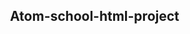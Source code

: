 # Atom-school-html-project
<!DOCTYPE html>
<html lang="en-US">
<head>
	<meta charset="utf-8">
	<meta name="author" content="Dr. Eleanor Gaye">
	<link rel="stylesheet" href="style.css">
	<title>Marking Up a Letter Assignment</title>
  <style>
      body {
        max-width: 800px;
        margin: 0 auto;
      }

      .sender-column {
        text-align: right;
      }

      h1 {
        font-size: 1.5em;
      }

      h2 {
        font-size: 1.3em;
      }

      p,ul,ol,dl,address {
        font-size: 1.1em;
      }

      p, li, dd, dt, address {
        line-height: 1.5;
      }
    </style>
  </head>
  <body>

	<p class="sender-column">
	<strong>Dr. Eleanor Gaye</strong><br>
	Awesome Science faculty<br>
	University of Awesome<br>
	Bobtown, CA 99999,<br>
	USA<br>
	<strong>Tel</strong>: 123-456-7890<br>
	<strong>Email</strong>: no_reply@example.com
	</p>

	<p class="sender-column">
	<time datetime="2016-01-20">20 January 2016</time>
	</p>
  <p>
  	<strong>Miss Eileen Dover</strong><br>
  	4321 Cliff Top Edge<br>
  	Dover, CT9 XXX<br>
  	UK
  	</p>

  	<h1>
  	Re: Eileen Dover university application
  	</h1>

  	<p>
  	Dear Eileen,
  	</p>

  	<p>
  	Thank you for your recent application to join us at the University of Awesome's science faculty to study as part of your <em><abbr title="Doctor of Philosophy">PhD</abbr></em> next year. I will answer your questions one by one, in the following sections.
  	</p>

  	<h2>Starting dates</h2>

  	<p>
  	We are happy to accommodate you starting your study with us at any time, however it would suit us better if you could start at the beginning of a semester; the start dates for each one are as follows:
  	</p>

  	<ul>
  	<li>First semester: <time datetime="2016-09-09">9 September 2016</time></li>
  	<li>Second semester: <time datetime="2017-01-15">15 January 2017</time></li>
  	<li>Third semester: <time datetime="2017-05-02">2 May 2017</time></li>
  	</ul>
    <p>
  	Please let me know if this is ok, and if so which start date you would prefer.
  	</p>

  	<p>
  	You can find more information about <a href="http://example.com" title="University of Awesome" target="_blank">important university dates</a> on our page.
  	</p>

  	<h2>Subjects of study</h2>

  	<p>
  	At the Awesome Science Faculty, we have a pretty open-minded research facility — as long as the subjects fall somewhere in the realm of science and technology. You seem like an intelligent, dedicated researcher, and just the kind of person we'd like to have on our team. Saying that, of the ideas you submitted we were most intrigued by are as follows, in order of priority:
  	</p>
    <ol>
    	<li>Turning H<sub>2</sub>O into wine, and the health benefits of <em>Resveratrol</em> (C<sub>14</sub>H<sub>12</sub>O<sub>3</sub>.)</li>
    	<li>Measuring the effect on performance of funk bassplayers at temperatures exceeding 30&deg;C (86&deg;F), when the audience size exponentially increases (effect of 3 &times; 10<sup>3</sup> increasing to 3 &times; 10<sup>4</sup>.)</li>
    	<li><abbr title="Hyper Text Markup Language">HTML</abbr> and <abbr title="Cascading Style Sheets">CSS</abbr> constructs for representing musical scores.</li>
    	</ol>
      <p>
      	So please can you provide more information on each of these subjects, including how long you'd expect the research to take, required staff and other resources, and anything else you think we'd need to know? Thanks.
      	</p>


      	<h2>Exotic dance moves
        </h2>
        <p>
      	Yes, you are right! As part of my post-doctorate work, I did study exotic tribal dances. To answer your question, my favourite dances are as follows, with definitions:
      	</P>

      	<dl>
      	<dt>Polynesian chicken dance</dt>
      	<dd>A little known but very influential dance dating back as far as <strong>300<abbr title="Before Christ">BC</abbr></strong>, a whole village would dance around in a circle like chickens, to encourage their livestock or be &quot;fruitful&quot;.</dd>
      	<dt>Icelandic brownian shuffle</dt>
      	<dd>Before the Icelanders developed fire as a means of getting warm, they used to practice this dance, which involved huddling close together in a circle on the floor, and shuffling their bodies around in imperceptably tiny, very rapid movements. One of my fellow students used to say that he thought this dance inspired modern styles such as Twerking.</dd>
      	<dt>Arctic robot dance</dt>
      	<dd>An interesting example of historic misinformation, English explorers in the 1960s believed to have discovered a new dance style characterized by &quot;robotic&quot;, stilted movements, being practiced by inhabitants of Northern Alaska and Canada. Later on however it was discovered that they were just moving like this because they were really cold.</dd>
      	</dl>
